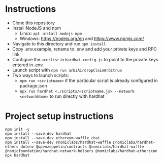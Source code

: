 # Instructions

* Clone this repository
* Install NodeJS and npm
  * Linux: `apt install nodejs npm`
  * Windows: https://nodejs.org/en and https://www.npmjs.com/
* Navigate to this directory and run `npm install`
* Copy .env.example, rename to .env and add your private keys and RPC link
* Configure the `acctlist` in `hardhat.config.js` to point to the private keys entered in .env
* Launch script with `npm run arbiAirdropClaimArbitrum`
* Two ways to launch scripts:
  * `npm run <scriptname>` if the particular script is already configured in package.json
  * `npx run hardhat <./scripts/<scriptname.js> --network <networkName>` to run directly with hardhat


# Project setup instructions
```shell
npm init -y
npm install --save-dev hardhat
npm install --save-dev ethereum-waffle chai
npm install --save-dev @nomiclabs/hardhat-waffle @nomiclabs/hardhat-ethers dotenv @openzeppelin/contracts @nomiclabs/hardhat-waffle @nomicfoundation/hardhat-network-helpers @nomiclabs/hardhat-etherscan
npx hardhat
```


